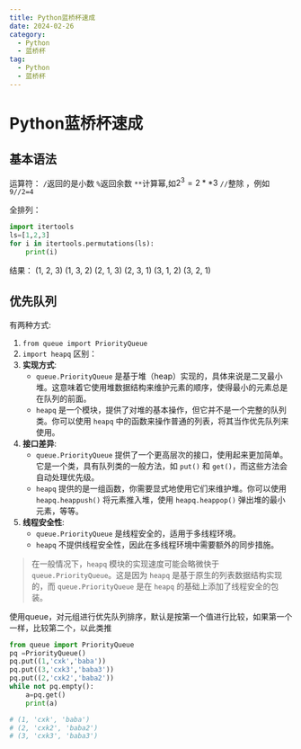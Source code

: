 ```yaml
---
title: Python蓝桥杯速成
date: 2024-02-26
category:
  - Python
  - 蓝桥杯
tag:
  - Python
  - 蓝桥杯
---
```

# Python蓝桥杯速成

## 基本语法
运算符：
`/`返回的是小数
`%`返回余数
`**`计算幂,如$2^3=2**3$
`//`整除 ，例如`9//2=4`



全排列：
```python
import itertools
ls=[1,2,3]
for i in itertools.permutations(ls):
    print(i)
```
结果：
(1, 2, 3)
(1, 3, 2)
(2, 1, 3)
(2, 3, 1)
(3, 1, 2)
(3, 2, 1)


## 优先队列 

有两种方式:
1. `from queue import PriorityQueue`
2. `import heapq`
区别：
1. **实现方式**:
    - `queue.PriorityQueue` 是基于堆（heap）实现的，具体来说是二叉最小堆。这意味着它使用堆数据结构来维护元素的顺序，使得最小的元素总是在队列的前面。
    - `heapq` 是一个模块，提供了对堆的基本操作，但它并不是一个完整的队列类。你可以使用 `heapq` 中的函数来操作普通的列表，将其当作优先队列来使用。
2. **接口差异**:
    - `queue.PriorityQueue` 提供了一个更高层次的接口，使用起来更加简单。它是一个类，具有队列类的一般方法，如 `put()` 和 `get()`，而这些方法会自动处理优先级。
    - `heapq` 提供的是一组函数，你需要显式地使用它们来维护堆。你可以使用 `heapq.heappush()` 将元素推入堆，使用 `heapq.heappop()` 弹出堆的最小元素，等等。
3. **线程安全性**:
    - `queue.PriorityQueue` 是线程安全的，适用于多线程环境。
    - `heapq` 不提供线程安全性，因此在多线程环境中需要额外的同步措施。
> 在一般情况下，`heapq` 模块的实现速度可能会略微快于 `queue.PriorityQueue`。这是因为 `heapq` 是基于原生的列表数据结构实现的，而 `queue.PriorityQueue` 是在 `heapq` 的基础上添加了线程安全的包装。

使用queue，对元组进行优先队列排序，默认是按第一个值进行比较，如果第一个一样，比较第二个，以此类推
```python
from queue import PriorityQueue
pq =PriorityQueue()
pq.put((1,'cxk','baba'))
pq.put((3,'cxk3','baba3'))
pq.put((2,'cxk2','baba2'))
while not pq.empty():
    a=pq.get()
    print(a)

# (1, 'cxk', 'baba')
# (2, 'cxk2', 'baba2')
# (3, 'cxk3', 'baba3')
```


